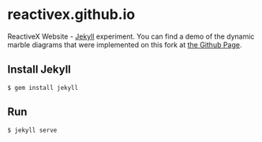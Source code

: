 reactivex.github.io
===================

ReactiveX Website - [Jekyll](http://jekyllrb.com/) experiment.
You can find a demo of the dynamic marble diagrams that were implemented on this fork at [the Github Page](http://calavoow.github.io/reactivex.github.io/operators/).

Install Jekyll
--------------

```
$ gem install jekyll
```

Run
---

```
$ jekyll serve
```

